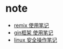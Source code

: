 # note
- [remix 使用笔记](https://github.com/mhxw/note/issues/1)
- [gin框架 使用笔记](https://github.com/mhxw/note/issues/2)
- [linux 安全操作笔记](https://github.com/mhxw/note/issues/3)
